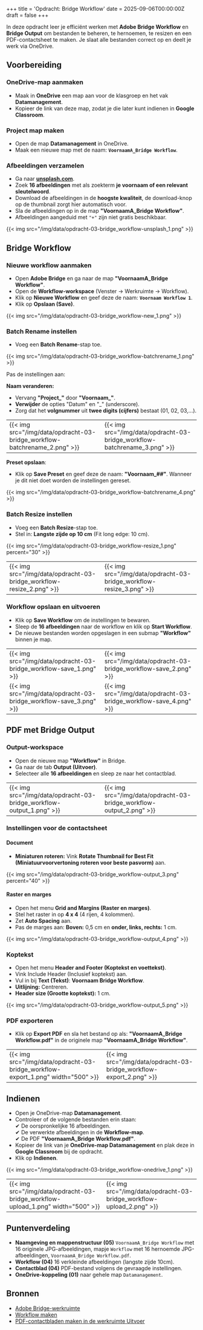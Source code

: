 +++
title = 'Opdracht: Bridge Workflow'
date = 2025-09-06T00:00:00Z
draft = false
+++

In deze opdracht leer je efficiënt werken met **Adobe Bridge Workflow** en **Bridge Output** om bestanden te beheren, te hernoemen, te resizen en een PDF-contactsheet te maken. Je slaat alle bestanden correct op en deelt je werk via OneDrive.  

## Voorbereiding

### OneDrive-map aanmaken
- Maak in **OneDrive** een map aan voor de klasgroep en het vak **Datamanagement**.  
- Kopieer de link van deze map, zodat je die later kunt indienen in **Google Classroom**.  

### Project map maken
- Open de map **Datamanagement** in OneDrive.  
- Maak een nieuwe map met de naam: **`VoornaamA_Bridge Workflow`**.  

### Afbeeldingen verzamelen
- Ga naar **[unsplash.com](https://unsplash.com/)**. 
- Zoek **16 afbeeldingen** met als zoekterm **je voornaam of een relevant sleutelwoord**.
- Download de afbeeldingen in de **hoogste kwaliteit**, de download-knop op de thumbnail zorgt hier automatisch voor.
- Sla de afbeeldingen op in de map **"VoornaamA_Bridge Workflow"**.
- Afbeeldingen aangeduid met `"+"` zijn niet gratis beschikbaar.

{{< img src="/img/data/opdracht-03-bridge_workflow-unsplash_1.png" >}}

## Bridge Workflow

### Nieuwe workflow aanmaken
- Open **Adobe Bridge** en ga naar de map **"VoornaamA_Bridge Workflow"**.
- Open de **Workflow-workspace** (Venster → Werkruimte → Workflow).
- Klik op **Nieuwe Workflow** en geef deze de naam: **`Voornaam Workflow 1`**.
- Klik op **Opslaan (Save)**.

{{< img src="/img/data/opdracht-03-bridge_workflow-new_1.png" >}}

### Batch Rename instellen
- Voeg een **Batch Rename**-stap toe.

{{< img src="/img/data/opdracht-03-bridge_workflow-batchrename_1.png" >}}

Pas de instellingen aan:  

**Naam veranderen:**  
- Vervang **"Project_"** door **"Voornaam_"**.
- **Verwijder** de opties "Datum" en "_" (underscore).  
- Zorg dat het **volgnummer** uit **twee digits (cijfers)** bestaat (01, 02, 03,...).

| | |
|-|-|
|{{< img src="/img/data/opdracht-03-bridge_workflow-batchrename_2.png" >}}|{{< img src="/img/data/opdracht-03-bridge_workflow-batchrename_3.png" >}}|

**Preset opslaan**: 
- Klik op **Save Preset** en geef deze de naam: **"Voornaam_##"**. Wanneer je dit niet doet worden de instellingen gereset.

{{< img src="/img/data/opdracht-03-bridge_workflow-batchrename_4.png" >}}

### Batch Resize instellen
- Voeg een **Batch Resize**-stap toe.  
- Stel in: **Langste zijde op 10 cm** (Fit long edge: 10 cm).  

{{< img src="/img/data/opdracht-03-bridge_workflow-resize_1.png" percent="30" >}}

| | |
|-|-|
|{{< img src="/img/data/opdracht-03-bridge_workflow-resize_2.png" >}}|{{< img src="/img/data/opdracht-03-bridge_workflow-resize_3.png" >}}|

### Workflow opslaan en uitvoeren
- Klik op **Save Workflow** om de instellingen te bewaren.  
- Sleep de **16 afbeeldingen** naar de workflow en klik op **Start Workflow**.  
- De nieuwe bestanden worden opgeslagen in een submap **"Workflow"** binnen je map.

| | |
|-|-|
|{{< img src="/img/data/opdracht-03-bridge_workflow-save_1.png" >}}|{{< img src="/img/data/opdracht-03-bridge_workflow-save_2.png" >}}|
|{{< img src="/img/data/opdracht-03-bridge_workflow-save_3.png" >}}|{{< img src="/img/data/opdracht-03-bridge_workflow-save_4.png" >}}|

## PDF met Bridge Output

### Output-workspace

- Open de nieuwe map **"Workflow"** in Bridge.
- Ga naar de tab **Output (Uitvoer)**.  
- Selecteer alle **16 afbeeldingen** en sleep ze naar het contactblad.

| | |
|-|-|
|{{< img src="/img/data/opdracht-03-bridge_workflow-output_1.png" >}}|{{< img src="/img/data/opdracht-03-bridge_workflow-output_2.png" >}}|

### Instellingen voor de contactsheet

#### Document

- **Miniaturen roteren:** Vink **Rotate Thumbnail for Best Fit (Miniatuurvoorvertoning roteren voor beste pasvorm)** aan.  

{{< img src="/img/data/opdracht-03-bridge_workflow-output_3.png" percent="40" >}}

#### Raster en marges

- Open het menu **Grid and Margins (Raster en marges)**.  
- Stel het raster in op **4 x 4** (4 rijen, 4 kolommen).  
- Zet **Auto Spacing** aan.  
- Pas de marges aan: **Boven:** 0,5 cm en **onder, links, rechts:** 1 cm.

{{< img src="/img/data/opdracht-03-bridge_workflow-output_4.png" >}}

### Koptekst

- Open het menu **Header and Footer (Koptekst en voettekst)**.  
- Vink Include Header (Inclusief koptekst) aan.
- Vul in bij **Text (Tekst)**: **Voornaam Bridge Workflow**.  
- **Uitlijning:** Centreren.  
- **Header size (Grootte koptekst):** 1 cm.

{{< img src="/img/data/opdracht-03-bridge_workflow-output_5.png" >}}

### PDF exporteren

- Klik op **Export PDF** en sla het bestand op als: **"VoornaamA_Bridge Workflow.pdf"** in de originele map **"VoornaamA_Bridge Workflow"**.

| | |
|-|-|
|{{< img src="/img/data/opdracht-03-bridge_workflow-export_1.png" width="500" >}}|{{< img src="/img/data/opdracht-03-bridge_workflow-export_2.png" >}}|

## Indienen

- Open je OneDrive-map **Datamanagement**.  
- Controleer of de volgende bestanden erin staan:  
✔ De oorspronkelijke 16 afbeeldingen.  
✔ De verwerkte afbeeldingen in de **Workflow-map**.  
✔ De PDF **"VoornaamA_Bridge Workflow.pdf"**.  
- Kopieer de link van je **OneDrive-map Datamanagement** en plak deze in **Google Classroom** bij de opdracht.
- Klik op **Indienen**.

{{< img src="/img/data/opdracht-03-bridge_workflow-onedrive_1.png" >}}

| | |
|-|-|
|{{< img src="/img/data/opdracht-03-bridge_workflow-upload_1.png" width="500" >}}|{{< img src="/img/data/opdracht-03-bridge_workflow-upload_2.png" >}}|

## Puntenverdeling

- **Naamgeving en mappenstructuur (05)** `VoornaamA_Bridge Workflow` met 16 originele JPG-afbeeldingen, mapje `Workflow` met 16 hernoemde JPG-afbeeldingen, `VoornaamA_Bridge Workflow.pdf`.
- **Workflow (04)** 16 verkleinde afbeeldingen (langste zijde 10cm).
- **Contactblad (04)** PDF-bestand volgens de gevraagde instellingen.
- **OneDrive-koppeling (01)** naar gehele map `Datamanagement`.

## Bronnen

- [Adobe Bridge-werkruimte](https://helpx.adobe.com/be_nl/bridge/using/adobe-bridge-workspace.html)
- [Workflow maken](https://helpx.adobe.com/be_nl/bridge/using/workflow-builder.html)
- [PDF-contactbladen maken in de werkruimte Uitvoer](https://helpx.adobe.com/be_nl/bridge/using/output-module-pdf-contact-sheet.html)